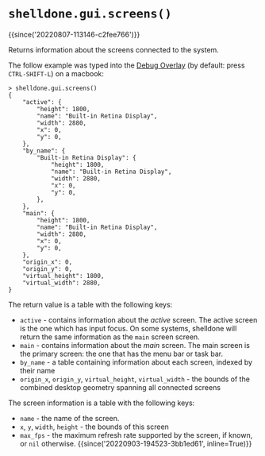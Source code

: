 # `shelldone.gui.screens()`

{{since('20220807-113146-c2fee766')}}

Returns information about the screens connected to the system.

The follow example was typed into the [Debug
Overlay](../keyassignment/ShowDebugOverlay.md) (by default: press
`CTRL-SHIFT-L`) on a macbook:

```
> shelldone.gui.screens()
{
    "active": {
        "height": 1800,
        "name": "Built-in Retina Display",
        "width": 2880,
        "x": 0,
        "y": 0,
    },
    "by_name": {
        "Built-in Retina Display": {
            "height": 1800,
            "name": "Built-in Retina Display",
            "width": 2880,
            "x": 0,
            "y": 0,
        },
    },
    "main": {
        "height": 1800,
        "name": "Built-in Retina Display",
        "width": 2880,
        "x": 0,
        "y": 0,
    },
    "origin_x": 0,
    "origin_y": 0,
    "virtual_height": 1800,
    "virtual_width": 2880,
}
```

The return value is a table with the following keys:

* `active` - contains information about the *active* screen. The active screen is the one which has input focus. On some systems, shelldone will return the same information as the `main` screen screen.
* `main` - contains information about the *main* screen. The main screen is the primary screen: the one that has the menu bar or task bar.
* `by_name` - a table containing information about each screen, indexed by their name
* `origin_x`, `origin_y`, `virtual_height`, `virtual_width` - the bounds of the combined desktop geometry spanning all connected screens

The screen information is a table with the following keys:

* `name` - the name of the screen.
* `x`, `y`, `width`, `height` - the bounds of this screen
* `max_fps` - the maximum refresh rate supported by the screen, if known, or `nil` otherwise. {{since('20220903-194523-3bb1ed61', inline=True)}}
